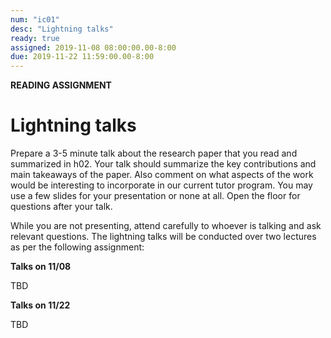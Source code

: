 ```yaml
---
num: "ic01"
desc: "Lightning talks"
ready: true 
assigned: 2019-11-08 08:00:00.00-8:00
due: 2019-11-22 11:59:00.00-8:00
---
```


<b>READING ASSIGNMENT</b>

# Lightning talks

Prepare a 3-5 minute talk about the research paper that you read and summarized in h02. Your talk should summarize the key contributions and main takeaways of the paper. Also comment on what aspects of the work would be interesting to incorporate in our current tutor program. You may use a few slides for your presentation or none at all. Open the floor for questions after your talk.

While you are not presenting, attend carefully to whoever is talking and ask relevant questions. The lightning talks will be conducted over two lectures as per the following assignment:

**Talks on 11/08**

TBD


**Talks on 11/22**

TBD





